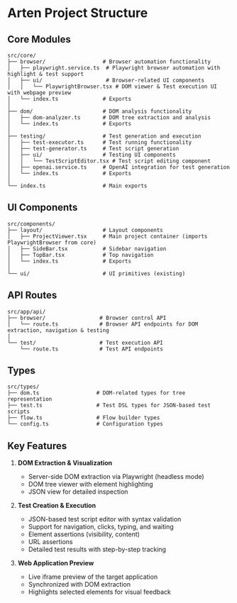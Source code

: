 # Arten Project Structure

## Core Modules

```
src/core/
├── browser/                  # Browser automation functionality
│   ├── playwright.service.ts  # Playwright browser automation with highlight & test support
│   ├── ui/                    # Browser-related UI components
│   │   └── PlaywrightBrowser.tsx # DOM viewer & Test execution UI with webpage preview
│   └── index.ts              # Exports
│
├── dom/                      # DOM analysis functionality
│   ├── dom-analyzer.ts       # DOM tree extraction and analysis
│   └── index.ts              # Exports
│
├── testing/                  # Test generation and execution
│   ├── test-executor.ts      # Test running functionality
│   ├── test-generator.ts     # Test script generation
│   ├── ui/                   # Testing UI components
│   │   └── TestScriptEditor.tsx # Test script editing component
│   ├── openai.service.ts     # OpenAI integration for test generation
│   └── index.ts              # Exports
│
└── index.ts                  # Main exports
```

## UI Components

```
src/components/
├── layout/                   # Layout components
│   ├── ProjectViewer.tsx     # Main project container (imports PlaywrightBrowser from core)
│   ├── SideBar.tsx           # Sidebar navigation
│   ├── TopBar.tsx            # Top navigation
│   └── index.ts              # Exports
│
└── ui/                       # UI primitives (existing)
```

## API Routes

```
src/app/api/
├── browser/                 # Browser control API
│   └── route.ts             # Browser API endpoints for DOM extraction, navigation & testing
│
└── test/                    # Test execution API
    └── route.ts             # Test API endpoints
```

## Types

```
src/types/
├── dom.ts                  # DOM-related types for tree representation
├── test.ts                 # Test DSL types for JSON-based test scripts
├── flow.ts                 # Flow builder types
└── config.ts               # Configuration types
```

## Key Features

1. **DOM Extraction & Visualization**
   - Server-side DOM extraction via Playwright (headless mode)
   - DOM tree viewer with element highlighting
   - JSON view for detailed inspection

2. **Test Creation & Execution**
   - JSON-based test script editor with syntax validation
   - Support for navigation, clicks, typing, and waiting
   - Element assertions (visibility, content)
   - URL assertions
   - Detailed test results with step-by-step tracking

3. **Web Application Preview**
   - Live iframe preview of the target application
   - Synchronized with DOM extraction
   - Highlights selected elements for visual feedback

